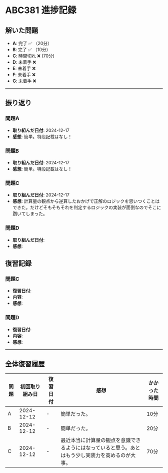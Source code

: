 # ABC381 進捗記録

## 解いた問題
- **A**: 完了 ✅ （20分）
- **B**: 完了 ✅ （10分）
- **C**: 時間切れ ❌ (70分)
- **D**: 未着手 ❌
- **E**: 未着手 ❌
- **F**: 未着手 ❌
- **G**: 未着手 ❌

---

## 振り返り
### 問題A
- **取り組んだ日付**: 2024-12-17
- **感想**: 簡単。特段記載はなし！

### 問題B
- **取り組んだ日付**: 2024-12-17
- **感想**: 簡単。特段記載はなし！

### 問題C
- **取り組んだ日付**: 2024-12-17
- **感想**: 計算量の観点から逆算したおかげで正解のロジックを思いつくことはできた。だけどそもそもそれを判定するロジックの実装が面倒なのでそこに躓いてしまった。

### 問題D
- **取り組んだ日付**: 
- **感想**: 

## 復習記録

### 問題C
- **復習日付**: 
- **内容**: 
- **感想**:

### 問題D
- **復習日付**: 
- **内容**: 
- **感想**: 

---

## 全体復習履歴
| 問題 | 初回取り組み日 | 復習日付     | 感想                                     | かかった時間 |
|------|----------------|--------------|------------------------------------------|--------------|
| A    | 2024-12-12     | -            |  簡単だった。   | 10分         |
| B    | 2024-12-12     | -            | 簡単だった。   | 20分         |
| C    | 2024-12-12     | -            | 最近本当に計算量の観点を意識できるようにはなっていると思う。あとはもう少し実装力を高めるのが大事。  | 70分         |
